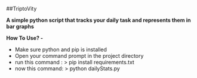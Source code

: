 ##TriptoVity

<b>A simple python script that tracks your daily task and represents them in bar graphs</b>

<b>How To Use? - </b>
* Make sure python and pip is installed
* Open your command prompt in the project directory
* run this command : > pip install requirements.txt
* now this command: > python dailyStats.py